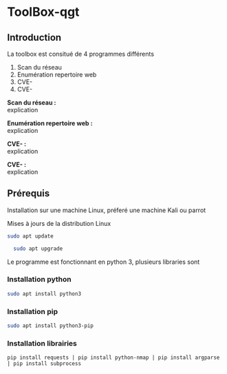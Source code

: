# ToolBox-qgt
## Introduction 
La toolbox est consitué de 4 programmes différents 
<ol>
  <li>Scan du réseau</li>
  <li>Enumération repertoire web </li>
  <li>CVE-</li>
  <li>CVE-</li>
</ol>

<strong>Scan du réseau : </strong> <br> explication

<strong>Enumération repertoire web : </strong> <br> explication

<strong>CVE- : </strong> <br> explication

<strong>CVE- : </strong> <br>explication 

## Prérequis
Installation sur une machine Linux, préferé une machine Kali ou parrot

Mises à jours de la distribution Linux 

  ```bash
sudo apt update
```

```bash
  sudo apt upgrade
```

Le programme est fonctionnant en python 3, plusieurs libraries sont 



### Installation python 

```bash
sudo apt install python3
```
### Installation pip 

```bash
sudo apt install python3-pip
```

### Installation librairies 

```pip
pip install requests | pip install python-nmap | pip install argparse | pip install subprocess

```


